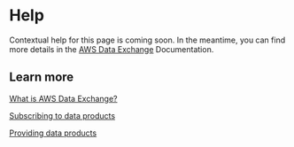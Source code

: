# Help<a name="hp-help-panel"></a>

Contextual help for this page is coming soon\. In the meantime, you can find more details in the [AWS Data Exchange](https://docs.aws.amazon.com/data-exchange/index.html) Documentation\.

## Learn more<a name="hp-help-panel-learn"></a>

[What is AWS Data Exchange?](https://docs.aws.amazon.com/data-exchange/latest/userguide/what-is.html?icmpid=docs_data-exchange_help_panel_hp_help_panel)

[Subscribing to data products](https://docs.aws.amazon.com/data-exchange/latest/userguide/subscribe-to-data-sets.html?icmpid=docs_data-exchange_help_panel_hp_help_panel)

[Providing data products](https://docs.aws.amazon.com/data-exchange/latest/userguide/providing-data-sets.html?icmpid=docs_data-exchange_help_panel_hp_help_panel)
